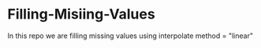 # Filling-Misiing-Values
In this repo we are filling missing values using interpolate method = "linear" 

